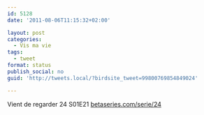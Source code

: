 ```yaml
---
id: 5128
date: '2011-08-06T11:15:32+02:00'

layout: post
categories:
  - Vis ma vie
tags:
  - tweet
format: status
publish_social: no
guid: 'http://tweets.local/?birdsite_tweet=99800769854849024'

---
```


Vient de regarder 24 S01E21 [betaseries.com/serie/24](https://www.betaseries.com/serie/24)